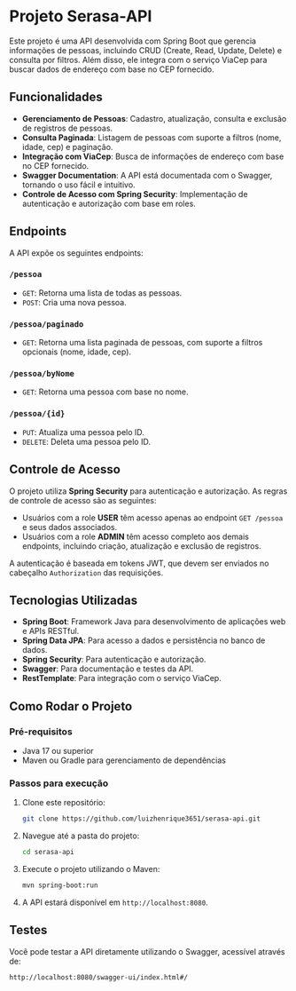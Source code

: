 # Projeto Serasa-API

Este projeto é uma API desenvolvida com Spring Boot que gerencia informações de pessoas, incluindo CRUD (Create, Read, Update, Delete) e consulta por filtros. Além disso, ele integra com o serviço ViaCep para buscar dados de endereço com base no CEP fornecido.

## Funcionalidades

- **Gerenciamento de Pessoas**: Cadastro, atualização, consulta e exclusão de registros de pessoas.
- **Consulta Paginada**: Listagem de pessoas com suporte a filtros (nome, idade, cep) e paginação.
- **Integração com ViaCep**: Busca de informações de endereço com base no CEP fornecido.
- **Swagger Documentation**: A API está documentada com o Swagger, tornando o uso fácil e intuitivo.
- **Controle de Acesso com Spring Security**: Implementação de autenticação e autorização com base em roles.

## Endpoints

A API expõe os seguintes endpoints:

### `/pessoa`

- `GET`: Retorna uma lista de todas as pessoas.
- `POST`: Cria uma nova pessoa.

### `/pessoa/paginado`

- `GET`: Retorna uma lista paginada de pessoas, com suporte a filtros opcionais (nome, idade, cep).

### `/pessoa/byNome`

- `GET`: Retorna uma pessoa com base no nome.

### `/pessoa/{id}`

- `PUT`: Atualiza uma pessoa pelo ID.
- `DELETE`: Deleta uma pessoa pelo ID.

## Controle de Acesso

O projeto utiliza **Spring Security** para autenticação e autorização. As regras de controle de acesso são as seguintes:

- Usuários com a role **USER** têm acesso apenas ao endpoint `GET /pessoa` e seus dados associados.
- Usuários com a role **ADMIN** têm acesso completo aos demais endpoints, incluindo criação, atualização e exclusão de registros.

A autenticação é baseada em tokens JWT, que devem ser enviados no cabeçalho `Authorization` das requisições.

## Tecnologias Utilizadas

- **Spring Boot**: Framework Java para desenvolvimento de aplicações web e APIs RESTful.
- **Spring Data JPA**: Para acesso a dados e persistência no banco de dados.
- **Spring Security**: Para autenticação e autorização.
- **Swagger**: Para documentação e testes da API.
- **RestTemplate**: Para integração com o serviço ViaCep.

## Como Rodar o Projeto

### Pré-requisitos

- Java 17 ou superior
- Maven ou Gradle para gerenciamento de dependências

### Passos para execução

1. Clone este repositório:
   ```bash
   git clone https://github.com/luizhenrique3651/serasa-api.git
   ```
2. Navegue até a pasta do projeto:
   ```bash
   cd serasa-api
   ```
3. Execute o projeto utilizando o Maven:
   ```bash
   mvn spring-boot:run
   ```
4. A API estará disponível em `http://localhost:8080`.

## Testes

Você pode testar a API diretamente utilizando o Swagger, acessível através de:

```
http://localhost:8080/swagger-ui/index.html#/
